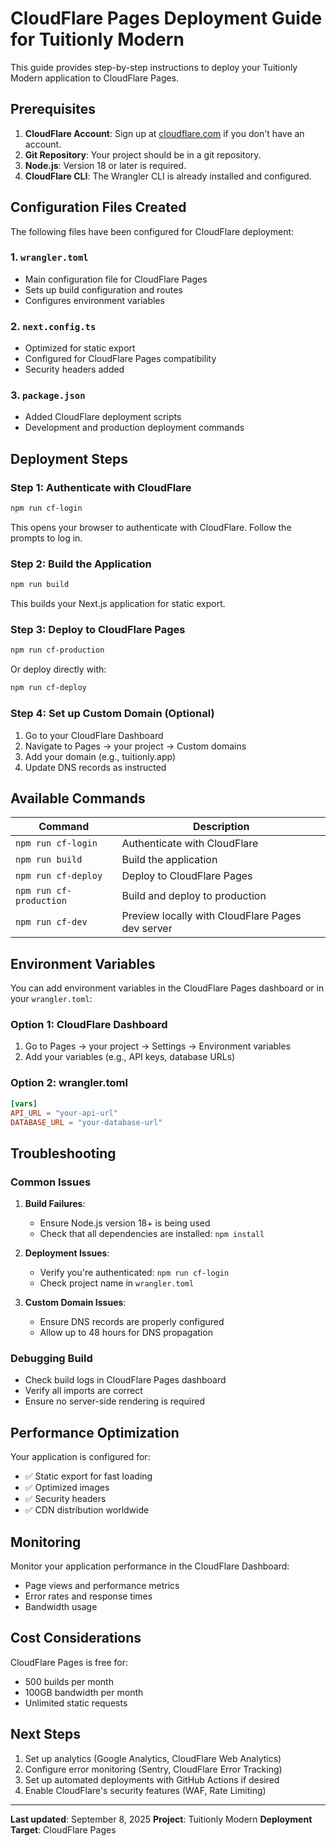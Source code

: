 # CloudFlare Pages Deployment Guide for Tuitionly Modern

This guide provides step-by-step instructions to deploy your Tuitionly Modern application to CloudFlare Pages.

## Prerequisites

1. **CloudFlare Account**: Sign up at [cloudflare.com](https://cloudflare.com) if you don't have an account.
2. **Git Repository**: Your project should be in a git repository.
3. **Node.js**: Version 18 or later is required.
4. **CloudFlare CLI**: The Wrangler CLI is already installed and configured.

## Configuration Files Created

The following files have been configured for CloudFlare deployment:

### 1. `wrangler.toml`
- Main configuration file for CloudFlare Pages
- Sets up build configuration and routes
- Configures environment variables

### 2. `next.config.ts`
- Optimized for static export
- Configured for CloudFlare Pages compatibility
- Security headers added

### 3. `package.json`
- Added CloudFlare deployment scripts
- Development and production deployment commands

## Deployment Steps

### Step 1: Authenticate with CloudFlare
```bash
npm run cf-login
```
This opens your browser to authenticate with CloudFlare. Follow the prompts to log in.

### Step 2: Build the Application
```bash
npm run build
```
This builds your Next.js application for static export.

### Step 3: Deploy to CloudFlare Pages
```bash
npm run cf-production
```

Or deploy directly with:
```bash
npm run cf-deploy
```

### Step 4: Set up Custom Domain (Optional)
1. Go to your CloudFlare Dashboard
2. Navigate to Pages → your project → Custom domains
3. Add your domain (e.g., tuitionly.app)
4. Update DNS records as instructed

## Available Commands

| Command | Description |
|---------|-------------|
| `npm run cf-login` | Authenticate with CloudFlare |
| `npm run build` | Build the application |
| `npm run cf-deploy` | Deploy to CloudFlare Pages |
| `npm run cf-production` | Build and deploy to production |
| `npm run cf-dev` | Preview locally with CloudFlare Pages dev server |

## Environment Variables

You can add environment variables in the CloudFlare Pages dashboard or in your `wrangler.toml`:

### Option 1: CloudFlare Dashboard
1. Go to Pages → your project → Settings → Environment variables
2. Add your variables (e.g., API keys, database URLs)

### Option 2: wrangler.toml
```toml
[vars]
API_URL = "your-api-url"
DATABASE_URL = "your-database-url"
```

## Troubleshooting

### Common Issues

1. **Build Failures**:
   - Ensure Node.js version 18+ is being used
   - Check that all dependencies are installed: `npm install`

2. **Deployment Issues**:
   - Verify you're authenticated: `npm run cf-login`
   - Check project name in `wrangler.toml`

3. **Custom Domain Issues**:
   - Ensure DNS records are properly configured
   - Allow up to 48 hours for DNS propagation

### Debugging Build
- Check build logs in CloudFlare Pages dashboard
- Verify all imports are correct
- Ensure no server-side rendering is required

## Performance Optimization

Your application is configured for:
- ✅ Static export for fast loading
- ✅ Optimized images
- ✅ Security headers
- ✅ CDN distribution worldwide

## Monitoring

Monitor your application performance in the CloudFlare Dashboard:
- Page views and performance metrics
- Error rates and response times
- Bandwidth usage

## Cost Considerations

CloudFlare Pages is free for:
- 500 builds per month
- 100GB bandwidth per month
- Unlimited static requests

## Next Steps

1. Set up analytics (Google Analytics, CloudFlare Web Analytics)
2. Configure error monitoring (Sentry, CloudFlare Error Tracking)
3. Set up automated deployments with GitHub Actions if desired
4. Enable CloudFlare's security features (WAF, Rate Limiting)

---

**Last updated**: September 8, 2025
**Project**: Tuitionly Modern
**Deployment Target**: CloudFlare Pages
